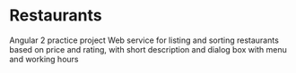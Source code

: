 # Restaurants
Angular 2 practice project
Web service for listing and sorting restaurants based on price and rating, with short description and dialog box with menu and working hours
